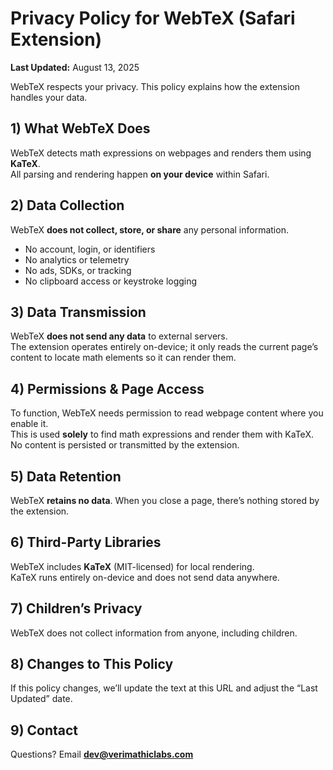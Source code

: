 # Privacy Policy for WebTeX (Safari Extension)

**Last Updated:** August 13, 2025

WebTeX respects your privacy. This policy explains how the extension handles your data.

## 1) What WebTeX Does
WebTeX detects math expressions on webpages and renders them using **KaTeX**.  
All parsing and rendering happen **on your device** within Safari.

## 2) Data Collection
WebTeX **does not collect, store, or share** any personal information.

- No account, login, or identifiers
- No analytics or telemetry
- No ads, SDKs, or tracking
- No clipboard access or keystroke logging

## 3) Data Transmission
WebTeX **does not send any data** to external servers.  
The extension operates entirely on-device; it only reads the current page’s content to locate math elements so it can render them.

## 4) Permissions & Page Access
To function, WebTeX needs permission to read webpage content where you enable it.  
This is used **solely** to find math expressions and render them with KaTeX.  
No content is persisted or transmitted by the extension.

## 5) Data Retention
WebTeX **retains no data**. When you close a page, there’s nothing stored by the extension.

## 6) Third-Party Libraries
WebTeX includes **KaTeX** (MIT-licensed) for local rendering.  
KaTeX runs entirely on-device and does not send data anywhere.

## 7) Children’s Privacy
WebTeX does not collect information from anyone, including children.

## 8) Changes to This Policy
If this policy changes, we’ll update the text at this URL and adjust the “Last Updated” date.

## 9) Contact
Questions? Email **dev@verimathiclabs.com**
